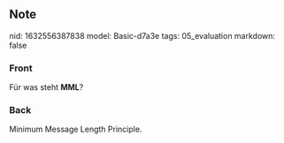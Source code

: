 ## Note
nid: 1632556387838
model: Basic-d7a3e
tags: 05_evaluation
markdown: false

### Front
Für was steht <b>MML</b>?

### Back
Minimum Message Length Principle.
